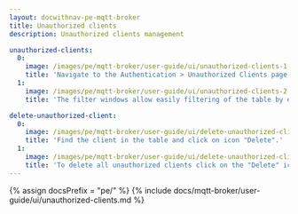 ```yaml
---
layout: docwithnav-pe-mqtt-broker
title: Unauthorized clients
description: Unauthorized clients management

unauthorized-clients:
  0:
    image: /images/pe/mqtt-broker/user-guide/ui/unauthorized-clients-1.png
    title: 'Navigate to the Authentication > Unauthorized Clients page, table shows clients that could not pass authorization.'
  1:
    image: /images/pe/mqtt-broker/user-guide/ui/unauthorized-clients-2.png
    title: 'The filter windows allow easily filtering of the table by each column and date.'

delete-unauthorized-client:
  0:
    image: /images/pe/mqtt-broker/user-guide/ui/delete-unauthorized-client-1.png
    title: 'Find the client in the table and click on icon "Delete".'
  1:
    image: /images/pe/mqtt-broker/user-guide/ui/delete-unauthorized-client-2.png
    title: 'To delete all unauthorized clients click on the "Delete" icon in the top right corner of the table.'
---
```


{% assign docsPrefix = "pe/" %}
{% include docs/mqtt-broker/user-guide/ui/unauthorized-clients.md %}
